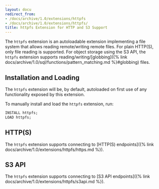 ```yaml
---
layout: docu
redirect_from:
- /docs/archive/1.0/extensions/httpfs
- /docs/archive/1.0/extensions/httpfs/
title: httpfs Extension for HTTP and S3 Support
---
```


The `httpfs` extension is an autoloadable extension implementing a file system that allows reading remote/writing remote files.
For plain HTTP(S), only file reading is supported. For object storage using the S3 API, the `httpfs` extension supports reading/writing/[globbing]({% link docs/archive/1.0/sql/functions/pattern_matching.md %}#globbing) files.

## Installation and Loading

The `httpfs` extension will be, by default, autoloaded on first use of any functionality exposed by this extension.

To manually install and load the `httpfs` extension, run:

```sql
INSTALL httpfs;
LOAD httpfs;
```

## HTTP(S)

The `httpfs` extension supports connecting to [HTTP(S) endpoints]({% link docs/archive/1.0/extensions/httpfs/https.md %}).

## S3 API

The `httpfs` extension supports connecting to [S3 API endpoints]({% link docs/archive/1.0/extensions/httpfs/s3api.md %}).